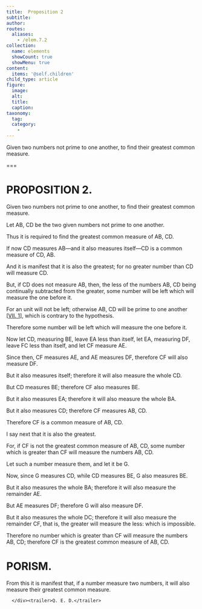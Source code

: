 ```yaml
---
title:  Proposition 2
subtitle: 
author:
routes:
  aliases:
    - /elem.7.2
collection:
  name: elements
  showCount: true
  showMenu: true
content:
  items: '@self.children'
child_type: article
figure:
  image:
  alt:
  title:
  caption:
taxonomy:
  tag:
  category:
    - 
---
```


<p>
       <hi rend="ital">Given two numbers not prime to one another, to find their greatest common measure.</hi>
      </p>

===

<h1>PROPOSITION 2.</h1>
<p>
       <span class="ital">Given two numbers not prime to one another, to find their greatest common measure.</span>
      </p>

<p>Let <span class="ital">AB</span>, <span class="ital">CD</span> be the two given numbers not prime to one another. </p>

<p>Thus it is required to find the greatest common measure of <span class="ital">AB</span>, <span class="ital">CD</span>. </p>

<p>If now <span class="ital">CD</span> measures <span class="ital">AB</span>—and it also measures itself—<span class="ital">CD</span> is a common measure of <span class="ital">CD</span>, <span class="ital">AB</span>. 
      </p>

<p>And it is manifest that it is also the greatest; for no greater number than <span class="ital">CD</span> will measure <span class="ital">CD</span>. </p>

<p>But, if <span class="ital">CD</span> does not measure <span class="ital">AB</span>, then, the less of the numbers <span class="ital">AB</span>, <span class="ital">CD</span> being continually subtracted from the greater, some number will be left which will measure the one before it. </p>

<p>For an unit will not be left; otherwise <span class="ital">AB</span>, <span class="ital">CD</span> will be prime to one another [<a href="/elem.7.1">VII. 1</a>], which is contrary to the hypothesis. </p>

<p>Therefore some number will be left which will measure the one before it. </p>

<p>Now let <span class="ital">CD</span>, measuring <span class="ital">BE</span>, leave <span class="ital">EA</span> less than itself, let <span class="ital">EA</span>, measuring <span class="ital">DF</span>, leave <span class="ital">FC</span> less than itself, and let <span class="ital">CF</span> measure <span class="ital">AE</span>. </p>

<p>Since then, <span class="ital">CF</span> measures <span class="ital">AE</span>, and <span class="ital">AE</span> measures <span class="ital">DF</span>, therefore <span class="ital">CF</span> will also measure <span class="ital">DF</span>. </p>

<p>But it also measures itself; therefore it will also measure the whole <span class="ital">CD</span>. </p>

<p>But <span class="ital">CD</span> measures <span class="ital">BE</span>; therefore <span class="ital">CF</span> also measures <span class="ital">BE</span>. </p>

<p>But it also measures <span class="ital">EA</span>; therefore it will also measure the whole <span class="ital">BA</span>. </p>

<p>But it also measures <span class="ital">CD</span>; therefore <span class="ital">CF</span> measures <span class="ital">AB</span>, <span class="ital">CD</span>. </p>

<p>Therefore <span class="ital">CF</span> is a common measure of <span class="ital">AB</span>, <span class="ital">CD</span>. <pb n="299"/></p>

<p>I say next that it is also the greatest. </p>

<p>For, if <span class="ital">CF</span> is not the greatest common measure of <span class="ital">AB</span>, <span class="ital">CD</span>, some number which is greater than <span class="ital">CF</span> will measure the numbers <span class="ital">AB</span>, <span class="ital">CD</span>. </p>

<p>Let such a number measure them, and let it be <span class="ital">G</span>. </p>

<p>Now, since <span class="ital">G</span> measures <span class="ital">CD</span>, while <span class="ital">CD</span> measures <span class="ital">BE</span>, <span class="ital">G</span> also measures <span class="ital">BE</span>. </p>

<p>But it also measures the whole <span class="ital">BA</span>; therefore it will also measure the remainder <span class="ital">AE</span>. </p>

<p>But <span class="ital">AE</span> measures <span class="ital">DF</span>; therefore <span class="ital">G</span> will also measure <span class="ital">DF</span>. </p>

<p>But it also measures the whole <span class="ital">DC</span>; therefore it will also measure the remainder <span class="ital">CF</span>, that is, the greater will measure the less: which is impossible. </p>

<p>Therefore no number which is greater than <span class="ital">CF</span> will measure the numbers <span class="ital">AB</span>, <span class="ital">CD</span>; <span class="center">therefore <span class="ital">CF</span> is the greatest common measure of <span class="ital">AB</span>, <span class="ital">CD</span>.</span>
      </p>
<div id="elem.7.2.p.1" class="porism">
       <h1>PORISM.</h1>
       
<p>From this it is manifest that, if a number measure two numbers, it will also measure their greatest common measure.</p>

      </div><trailer>Q. E. D.</trailer>
